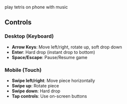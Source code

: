 play tetris on phone with music

##  Controls

### Desktop (Keyboard)
- **Arrow Keys**: Move left/right, rotate up, soft drop down
- **Enter**: Hard drop (instant drop to bottom)
- **Space/Escape**: Pause/Resume game

### Mobile (Touch)
- **Swipe left/right**: Move piece horizontally  
- **Swipe up**: Rotate piece
- **Swipe down**: Hard drop
- **Tap controls**: Use on-screen buttons